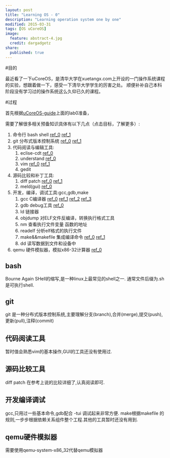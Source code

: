 ```yaml
---
layout: post
title: "Learning OS - 0"
description: "Learning operation system one by one"
modified: 2015-03-31
tags: [OS uCoreOS]
image:
  feature: abstract-4.jpg
  credit: dargadgetz
share:
  published: true
---
```


#目的

最近看了一下uCoreOS，是清华大学在xuetangx.com上开设的一门操作系统课程的实验，想跟着做一下，感受一下清华大学学生的厉害之处。
顺便补补自己本科阶段没有学习过的操作系统这么久仰已久的课程。


<!--more-->


#过程

首先根据[uCoreOS-guide](https://www.gitbook.com/book/objectkuan/ucore-docs/details)上面的lab0准备，

需要了解很多相关预备知识具体有以下几点（点击目标，了解更多）:

1.  命令行 bash shell [ref_0](http://wiki.ubuntu.org.cn/Shell%E7%BC%96%E7%A8%8B%E5%9F%BA%E7%A1%80)  [ref_1](http://wiki.ubuntu.org.cn/%E9%AB%98%E7%BA%A7Bash%E8%84%9A%E6%9C%AC%E7%BC%96%E7%A8%8B%E6%8C%87%E5%8D%97)
2.  git 分布式版本控制系统 [ref_0](http://www.cnblogs.com/cspku/articles/Git_cmds.html) [ref_1](http://www.worldhello.net/gotgithub/index.html)
3.  代码阅读与编辑工具:
    1.  eclise-cdt [ref_0](http://blog.csdn.net/anzhu_111/article/details/5946634)
    2.  understand [ref_0](http://blog.csdn.net/qwang24/article/details/4064975)
    3.  vim [ref_0](http://www.httpy.com/html/wangluobiancheng/Perljiaocheng/2014/0613/93894.html) [ref_1](http://wenku.baidu.com/view/4b004dd5360cba1aa811da77.html)
    4.  gedit 
4.  源码比较和补丁工具:
    1.  diff patch [ref_0](http://www.ibm.com/developerworks/cn/linux/l-diffp/index.html) [ref_1](http://www.cnblogs.com/itech/archive/2009/08/19/1549729.html)
    2.  meld(gui) [ref_0](https://linuxtoy.org/archives/meld-2.html)
5.  开发，编译，调试工具:gcc,gdb,make
    1.  gcc C编译器 [ref_0](http://wiki.ubuntu.org.cn/Gcchowto) [ref_1](http://wiki.ubuntu.org.cn/Compiling_Cpp) [ref_2](http://wiki.ubuntu.org.cn/C_Cpp_IDE) [ref_3](http://wiki.ubuntu.org.cn/C%E8%AF%AD%E8%A8%80%E7%AE%80%E8%A6%81%E8%AF%AD%E6%B3%95%E6%8C%87%E5%8D%97)
    2.  gdb debug工具 [ref_0](http://wiki.ubuntu.org.cn/%E7%94%A8GDB%E8%B0%83%E8%AF%95%E7%A8%8B%E5%BA%8F)
    3.  ld 链接器
    4.  objdump 对ELF文件反编译，转换执行格式工具
    5.  nm 查看执行文件变量 函数的地址
    6.  readelf 分析elf格式的执行文件 
    7.  make&&makefile 集成编译命令 [ref_0](http://wiki.ubuntu.com.cn/index.php?title=%E8%B7%9F%E6%88%91%E4%B8%80%E8%B5%B7%E5%86%99Makefile&variant=zh-cn) [ref_1](http://blog.csdn.net/a_ran/article/details/43937041)
    8.  dd 读写数据到文件和设备中 
6.  qemu 硬件模拟器，模拟x86-32计算器 [ref_0](http://wenku.baidu.com/view/04c0116aa45177232f60a2eb.html)


## bash 

Bourne Again SHell的缩写,是一种linux上最常见的shell之一. 通常文件后缀为.sh是可执行shell.

## git

git 是一种分布式版本控制系统,主要理解分支(branch),合并(merge),提交(push),更新(pull),注释(commit)

## 代码阅读工具

暂时值会熟悉vim的基本操作,GUI的工具还没有使用过.

## 源码比较工具

diff patch 在参考上说的比较详细了,认真阅读即可.

## 开发编译调试

gcc,只用过一些基本命令,gdb配合 -tui 调试起来非常方便. make根据makefile 的规则,一步步根据依赖关系组件整个工程.其他的工具暂时还没有用到.

## qemu硬件模拟器

需要使用qemu-system-x86_32代替qemu模拟器


